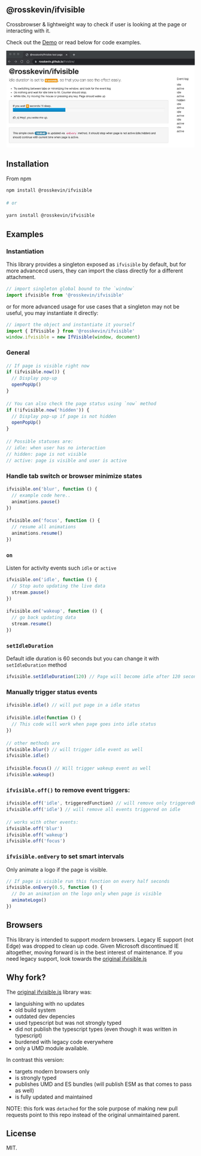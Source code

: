 ## @rosskevin/ifvisible

Crossbrowser & lightweight way to check if user is looking at the page or interacting with it.

Check out the [Demo](http://rosskevin.github.com/ifvisible/demo.html) or read below for code examples.

![Demo](demo.jpg)

## Installation

From npm

```sh
npm install @rosskevin/ifvisible

# or

yarn install @rosskevin/ifvisible
```

## Examples

### Instantiation

This library provides a singleton exposed as `ifvisible` by default, but for more advancecd users, they can import the class directly for a different attachment.

```js
// import singleton global bound to the `window`
import ifvisible from '@rosskevin/ifvisible'
```

or for more advanced usage for use cases that a singleton may not be useful, you may instantiate it directly:

```js
// import the object and instantiate it yourself
import { IfVisible } from '@rosskevin/ifvisible'
window.ifvisible = new IfVisible(window, document)
```

### General

```js
// If page is visible right now
if (ifvisible.now()) {
  // Display pop-up
  openPopUp()
}

// You can also check the page status using `now` method
if (!ifvisible.now('hidden')) {
  // Display pop-up if page is not hidden
  openPopUp()
}

// Possible statuses are:
// idle: when user has no interaction
// hidden: page is not visible
// active: page is visible and user is active
```

### Handle tab switch or browser minimize states

```js
ifvisible.on('blur', function () {
  // example code here..
  animations.pause()
})

ifvisible.on('focus', function () {
  // resume all animations
  animations.resume()
})
```

### `on`

Listen for activity events such `idle` or `active`

```js
ifvisible.on('idle', function () {
  // Stop auto updating the live data
  stream.pause()
})

ifvisible.on('wakeup', function () {
  // go back updating data
  stream.resume()
})
```

### `setIdleDuration`

Default idle duration is 60 seconds but you can change it with `setIdleDuration` method

```js
ifvisible.setIdleDuration(120) // Page will become idle after 120 seconds
```

### Manually trigger status events

```js
ifvisible.idle() // will put page in a idle status

ifvisible.idle(function () {
  // This code will work when page goes into idle status
})

// other methods are
ifvisible.blur() // will trigger idle event as well
ifvisible.idle()

ifvisible.focus() // Will trigger wakeup event as well
ifvisible.wakeup()
```

### `ifvisible.off()` to remove event triggers:

```js
ifvisible.off('idle', triggeredFunction) // will remove only triggeredFunction from being tiggered on idle
ifvisible.off('idle') // will remove all events triggered on idle

// works with other events:
ifvisible.off('blur')
ifvisible.off('wakeup')
ifvisible.off('focus')
```

### `ifvisible.onEvery` to set smart intervals

Only animate a logo if the page is visible.

```js
// If page is visible run this function on every half seconds
ifvisible.onEvery(0.5, function () {
  // Do an animation on the logo only when page is visible
  animateLogo()
})
```

## Browsers

This library is intended to support _modern_ browsers. Legacy IE support (not Edge) was dropped to clean up code. Given Microsoft discontinued IE altogether, moving forward is in the best interest of maintenance. If you need legacy support, look towards the [original ifvisible.js](https://github.com/serkanyersen/ifvisible.js)

## Why fork?

The [original ifvisible.js](https://github.com/serkanyersen/ifvisible.js) library was:

- languishing with no updates
- old build system
- outdated dev depencies
- used typescript but was not strongly typed
- did not publish the typescript types (even though it was written in typescript)
- burdened with legacy code everywhere
- only a UMD module available.

In contrast this version:

- targets modern browsers only
- is strongly typed
- publishes UMD and ES bundles (will publish ESM as that comes to pass as well)
- is fully updated and maintained

NOTE: this fork was `detached` for the sole purpose of making new pull requests point to this repo instead of the original unmaintained parent.

## License

MIT.
